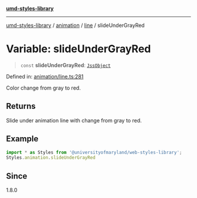 [**umd-styles-library**](../../../../README.md)

***

[umd-styles-library](../../../../modules.md) / [animation](../../../README.md) / [line](../README.md) / slideUnderGrayRed

# Variable: slideUnderGrayRed

> `const` **slideUnderGrayRed**: [`JssObject`](../../../../utilities/namespaces/transform/type-aliases/JssObject.md)

Defined in: [animation/line.ts:281](https://github.com/UMD-Digital/design-system/blob/ed6189804bf5f4c4fcbe5325b54aac33ac48d614/packages/styles/source/animation/line.ts#L281)

Color change from gray to red.

## Returns

Slide under animation line with change from gray to red.

## Example

```typescript
import * as Styles from '@universityofmaryland/web-styles-library';
Styles.animation.slideUnderGrayRed
```

## Since

1.8.0

